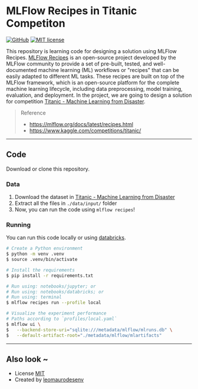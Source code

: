 # MLFlow Recipes in Titanic Competiton

[![GitHub](https://img.shields.io/static/v1?label=Code&message=GitHub&color=blue&style=flat-square)](https://github.com/leomaurodesenv/mlflow-recipes-titanic)
[![MIT license](https://img.shields.io/static/v1?label=License&message=MIT&color=blue&style=flat-square)](LICENSE)
   

This repository is learning code for designing a solution using MLFlow Recipes. 
[MLFlow Recipes](https://mlflow.org/docs/latest/recipes.html) is an open-source project developed by the MLFlow community to provide a set of pre-built, tested, and well-documented machine learning (ML) workflows or "recipes" that can be easily adapted to different ML tasks. These recipes are built on top of the MLFlow framework, which is an open-source platform for the complete machine learning lifecycle, including data preprocessing, model training, evaluation, and deployment.
In the project, we are going to design a solution for competition [Titanic - Machine Learning from Disaster](https://www.kaggle.com/competitions/titanic/).

> Reference
> - https://mlflow.org/docs/latest/recipes.html
> - https://www.kaggle.com/competitions/titanic/

---
## Code

Download or clone this repository.

### Data

1. Download the dataset in [Titanic - Machine Learning from Disaster](https://www.kaggle.com/competitions/titanic/)
2. Extract all the files in `./data/input/` folder
3. Now, you can run the code using `mlflow recipes`!

### Running

You can run this code locally or using [databricks](https://www.databricks.com/).

```sh
# Create a Python environment
$ python -m venv .venv
$ source .venv/bin/activate

# Install the requirements
$ pip install -r requirements.txt

# Run using: notebooks/jupyter; or
# Run using: notebooks/databricks; or
# Run using: terminal
$ mlflow recipes run --profile local

# Visualize the experiment performance
# Paths according to `profiles/local.yaml`
$ mlflow ui \
$   --backend-store-uri="sqlite:///metadata/mlflow/mlruns.db" \
$   --default-artifact-root="./metadata/mlflow/mlartifacts"
```

---
## Also look ~

- License [MIT](LICENSE)
- Created by [leomaurodesenv](https://github.com/leomaurodesenv/)
